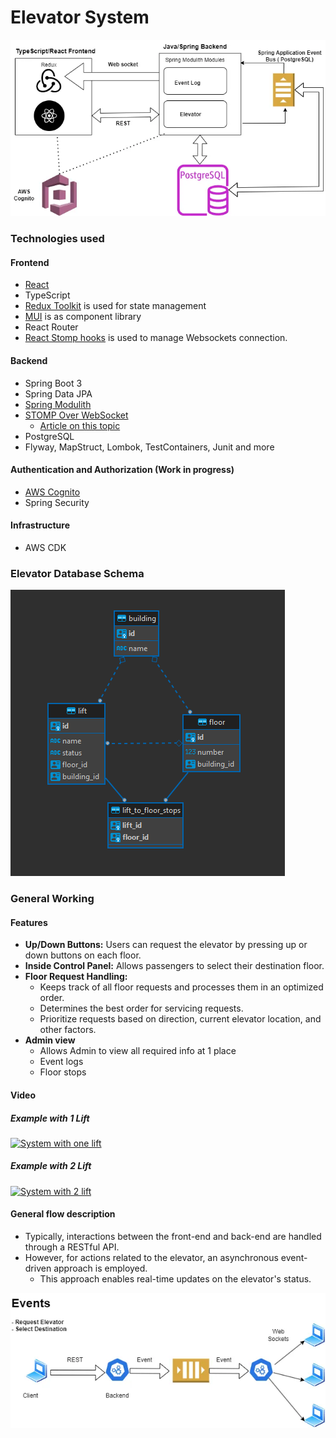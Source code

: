 # Elevator System

![Elevator System](./media/elevator_system.webp)

### Technologies used

#### Frontend

- [React](https://react.dev/)
- TypeScript
- [Redux Toolkit](https://redux-toolkit.js.org/) is used for state management
- [MUI](https://mui.com/material-ui/getting-started/) is as component library
- React Router
- [React Stomp hooks](https://github.com/SvenKirschbaum/react-stomp-hooks) is used to manage Websockets connection.

#### Backend

- Spring Boot 3
- Spring Data JPA
- [Spring Modulith](https://docs.spring.io/spring-modulith/reference/)
- [STOMP Over WebSocket](https://jmesnil.net/stomp-websocket/doc/)
  - [Article on this topic](https://hpcodes.medium.com/send-messages-from-spring-boot-backend-to-reactjs-app-using-websocket-4120f6979c9b)
- PostgreSQL
- Flyway, MapStruct, Lombok, TestContainers, Junit and more

#### Authentication and Authorization (Work in progress)

- [AWS Cognito](https://aws.amazon.com/cognito/)
- Spring Security

#### Infrastructure

- AWS CDK

### Elevator Database Schema

![DB schema](./media/elevator_db_schema.png)

### General Working

#### Features

- **Up/Down Buttons:** Users can request the elevator by pressing up or down buttons on each floor.
- **Inside Control Panel:** Allows passengers to select their destination floor.
- **Floor Request Handling:**
  - Keeps track of all floor requests and processes them in an optimized order.
  - Determines the best order for servicing requests.
  - Prioritize requests based on direction, current elevator location, and other factors.
- **Admin view**
  - Allows Admin to view all required info at 1 place
  - Event logs
  - Floor stops

#### Video

##### Example with 1 Lift

[![System with one lift](https://github.com/user-attachments/assets/0d5c3171-1963-4c15-903e-7858010db802)](https://github.com/user-attachments/assets/0d5c3171-1963-4c15-903e-7858010db802)

##### Example with 2 Lift

[![System with 2 lift](https://github.com/user-attachments/assets/a1ee2afc-b6d2-44bf-b30f-9f8bc8054caa)](https://github.com/user-attachments/assets/a1ee2afc-b6d2-44bf-b30f-9f8bc8054caa)

#### General flow description

- Typically, interactions between the front-end and back-end are handled through a RESTful API.
- However, for actions related to the elevator, an asynchronous event-driven approach is employed.
  - This approach enables real-time updates on the elevator's status.

![Event Driven flow](./media/websocket_flow.webp)
